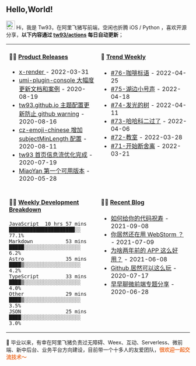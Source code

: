 ## Hello,World!

<img src='https://qpluspicture.oss-cn-beijing.aliyuncs.com/6LjjQA/Hi.gif' alt='Hi' width="24"/> Hi，我是 Tw93，在阿里飞猪写前端，空闲也折腾 iOS / Python ，喜欢开源分享，**以下内容通过 <a href="https://github.com/tw93/tw93/actions" target="_blank">tw93/actions</a> 每日自动更新**；

<table width="960px">
<tr>
<td valign="top" width="50%">

#### 🏋️‍♀️ <a href="https://github.com/tw93/tw93/blob/main/releases.md" target="_blank">Product Releases</a>

<!-- recent_releases starts -->
* <a href='https://github.com/alibaba/x-render/releases/tag/v1.9.9' target='_blank'>x-render </a> - 2022-03-31
* <a href='https://github.com/tw93/umi-plugin-console/releases/tag/v0.2.2' target='_blank'>umi-plugin-console 大幅度更新文档和案例</a> - 2020-08-19
* <a href='https://github.com/tw93/tw93.github.io/releases/tag/v0.2.0' target='_blank'>tw93.github.io 主题配置更新防止 github warning</a> - 2020-08-16
* <a href='https://github.com/tw93/cz-emoji-chinese/releases/tag/v0.3.1' target='_blank'>cz-emoji-chinese 增加 subjectMinLength 配置</a> - 2020-08-11
* <a href='https://github.com/tw93/tw93/releases/tag/V1.0' target='_blank'>tw93 首页信息流优化完成</a> - 2020-07-19
* <a href='https://github.com/tw93/MiaoYan/releases/tag/V0.1' target='_blank'>MiaoYan 第一个可用版本</a> - 2020-05-28
<!-- recent_releases ends -->

</td>
<td valign="top" width="50%">

#### 🎉 <a href="https://github.com/tw93/weekly" target="_blank">Trend Weekly</a>

<!-- weekly starts -->

* [#76-咖啡标语](https://github.com/tw93/weekly/tree/main/md/%2376-%E5%92%96%E5%95%A1%E6%A0%87%E8%AF%AD.md) - 2022-04-25
* [#75-湖边小号声](https://github.com/tw93/weekly/tree/main/md/%2375-%E6%B9%96%E8%BE%B9%E5%B0%8F%E5%8F%B7%E5%A3%B0.md) - 2022-04-18
* [#74-发光的树](https://github.com/tw93/weekly/tree/main/md/%2374-%E5%8F%91%E5%85%89%E7%9A%84%E6%A0%91.md) - 2022-04-11
* [#73-哈哈科二过了](https://github.com/tw93/weekly/tree/main/md/%2373-%E5%93%88%E5%93%88%E7%A7%91%E4%BA%8C%E8%BF%87%E4%BA%86.md) - 2022-04-06
* [#72-教室](https://github.com/tw93/weekly/tree/main/md/%2372-%E6%95%99%E5%AE%A4.md) - 2022-03-28
* [#71-开始断舍离](https://github.com/tw93/weekly/tree/main/md/%2371-%E5%BC%80%E5%A7%8B%E6%96%AD%E8%88%8D%E7%A6%BB.md) - 2022-03-21

<!-- weekly ends -->

</td>
</tr>
<tr>
<td valign="top" width="50%">

#### 🏊‍♂️ <a href="https://gist.github.com/tw93/7854aac61f991ef4e7ae7b8440e4fdc6" target="_blank">Weekly Development Breakdown</a>

<!-- code_time starts -->

```text
JavaScript  10 hrs 57 mins  ██████████████████████░░  77.1%
Markdown           53 mins  █████░░░░░░░░░░░░░░░░░░░   6.2%
Astro              35 mins  ████▒░░░░░░░░░░░░░░░░░░░   4.2%
TypeScript         33 mins  ████▒░░░░░░░░░░░░░░░░░░░   4.0%
Other              29 mins  ████▒░░░░░░░░░░░░░░░░░░░   3.5%
JSON               25 mins  ████░░░░░░░░░░░░░░░░░░░░   3.0%
```

<!-- code_time ends -->

</td>
<td valign="top" width="50%">

#### 🤾‍♂️ <a href="https://tw93.github.io/" target="_blank">Recent Blog</a>

<!-- blog starts -->
* <a href='https://tw93.github.io/2021-09-08/code.html' target='_blank'>如何给你的代码祝寿</a> - 2021-09-08
* <a href='https://tw93.github.io/2021-07-09/webstorm.html' target='_blank'>你居然还在用 WebStorm ？</a> - 2021-07-09
* <a href='https://tw93.github.io/2021-06-08/app.html' target='_blank'>为啥两年前的 APP 这么好用？</a> - 2021-06-08
* <a href='https://tw93.github.io/2020-07-17/markdown.html' target='_blank'>Github 居然可以这么玩</a> - 2020-07-17
* <a href='https://tw93.github.io/2020-06-28/zaozaoliao.html' target='_blank'>早早聊微前端专题分享</a> - 2020-06-28
<!-- blog ends -->

</td>
  </tr>
  </table>

📮 毕业以来，有幸在阿里飞猪负责过无障碍、Weex、互动、Serverless、微前端、新中后台、业务平台方向建设，目前带一个十多人的友爱团队，<span style="color:#EE722E">**很欢迎一起交流技术～</span>**
